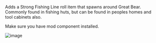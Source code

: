 Adds a Strong Fishing Line roll item that spawns around Great Bear. Commonly found in fishing huts, but can be found in peoples homes and tool cabinets also.

Make sure you have mod component installed.



![image](https://github.com/user-attachments/assets/357efa9b-5bc3-456e-a24d-9b40d48c273b)
